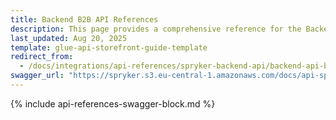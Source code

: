 ```yaml
---
title: Backend B2B API References
description: This page provides a comprehensive reference for the Backend API endpoints present in the Spryker B2B demo Shop by default with the corresponding parameters and data formats.
last_updated: Aug 20, 2025
template: glue-api-storefront-guide-template
redirect_from:
  - /docs/integrations/api-references/spryker-backend-api/backend-api-b2b-demo-shop-reference.html
swagger_url: "https://spryker.s3.eu-central-1.amazonaws.com/docs/api-specs/b2b_backend_api.json"
---
```


{% include api-references-swagger-block.md %}
